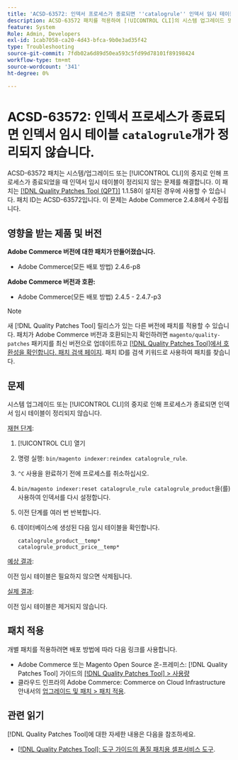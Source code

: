 ```yaml
---
title: 'ACSD-63572: 인덱서 프로세스가 종료되면 ''catalogrule'' 인덱서 임시 테이블이 정리되지 않음'
description: ACSD-63572 패치를 적용하여 [!UICONTROL CLI]의 시스템 업그레이드 또는 중지로 인해 프로세스가 종료될 때 인덱서 테이블이 정리되지 않는 Adobe Commerce 문제를 해결합니다.
feature: System
Role: Admin, Developers
exl-id: 1cab7058-ca20-4d43-bfca-9b0e3ad35f42
type: Troubleshooting
source-git-commit: 7fdb02a6d89d50ea593c5fd99d78101f89198424
workflow-type: tm+mt
source-wordcount: '341'
ht-degree: 0%

---
```


# ACSD-63572: 인덱서 프로세스가 종료되면 인덱서 임시 테이블 `catalogrule`개가 정리되지 않습니다.

ACSD-63572 패치는 시스템/업그레이드 또는 [!UICONTROL CLI]의 중지로 인해 프로세스가 종료되었을 때 인덱서 임시 테이블이 정리되지 않는 문제를 해결합니다. 이 패치는 [[!DNL Quality Patches Tool (QPT)]](/help/tools/quality-patches-tool/quality-patches-tool-to-self-serve-quality-patches.md) 1.1.58이 설치된 경우에 사용할 수 있습니다. 패치 ID는 ACSD-63572입니다. 이 문제는 Adobe Commerce 2.4.8에서 수정됩니다.

## 영향을 받는 제품 및 버전

**Adobe Commerce 버전에 대한 패치가 만들어졌습니다.**

* Adobe Commerce(모든 배포 방법) 2.4.6-p8

**Adobe Commerce 버전과 호환:**

* Adobe Commerce(모든 배포 방법) 2.4.5 - 2.4.7-p3

>[!NOTE]
>
>새 [!DNL Quality Patches Tool] 릴리스가 있는 다른 버전에 패치를 적용할 수 있습니다. 패치가 Adobe Commerce 버전과 호환되는지 확인하려면 `magento/quality-patches` 패키지를 최신 버전으로 업데이트하고 [[!DNL Quality Patches Tool]에서 호환성을 확인합니다. 패치 검색 페이지](https://experienceleague.adobe.com/tools/commerce-quality-patches/index.html?lang=ko). 패치 ID를 검색 키워드로 사용하여 패치를 찾습니다.

## 문제

시스템 업그레이드 또는 [!UICONTROL CLI]의 중지로 인해 프로세스가 종료되면 인덱서 임시 테이블이 정리되지 않습니다.

<u>재현 단계</u>:

1. [!UICONTROL CLI] 열기
1. 명령 실행: `bin/magento indexer:reindex catalogrule_rule`.
1. `^C` 사용을 완료하기 전에 프로세스를 취소하십시오.
1. `bin/magento indexer:reset catalogrule_rule catalogrule_product`을(를) 사용하여 인덱서를 다시 설정합니다.
1. 이전 단계를 여러 번 반복합니다.
1. 데이터베이스에 생성된 다음 임시 테이블을 확인합니다.

   ```
   catalogrule_product__temp*
   catalogrule_product_price__temp*
   ```

<u>예상 결과</u>:

이전 임시 테이블은 필요하지 않으면 삭제됩니다.

<u>실제 결과</u>:

이전 임시 테이블은 제거되지 않습니다.

## 패치 적용

개별 패치를 적용하려면 배포 방법에 따라 다음 링크를 사용합니다.

* Adobe Commerce 또는 Magento Open Source 온-프레미스: [!DNL Quality Patches Tool] 가이드의 [[!DNL Quality Patches Tool] > 사용량](/help/tools/quality-patches-tool/usage.md)
* 클라우드 인프라의 Adobe Commerce: Commerce on Cloud Infrastructure 안내서의 [업그레이드 및 패치 > 패치 적용](https://experienceleague.adobe.com/docs/commerce-cloud-service/user-guide/develop/upgrade/apply-patches.html?lang=ko).

## 관련 읽기

[!DNL Quality Patches Tool]에 대한 자세한 내용은 다음을 참조하세요.

* [[!DNL Quality Patches Tool]: 도구 가이드의 품질 패치용 셀프서비스 도구](/help/tools/quality-patches-tool/quality-patches-tool-to-self-serve-quality-patches.md).
